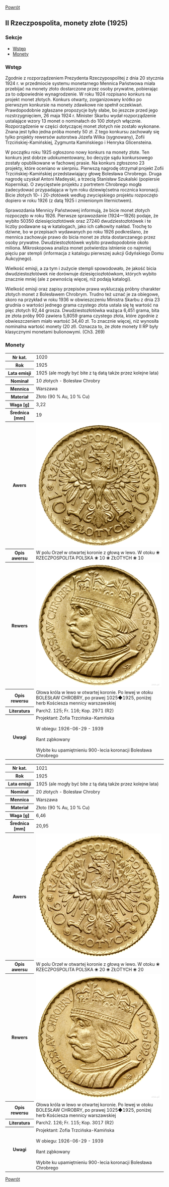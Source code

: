 [Powrót](../)


## II Rzeczpospolita, monety złote (1925)

### Sekcje
- [Wstęp](#m1)
- [Monety](#m2)



<a id='m1'></a>
### Wstęp
Zgodnie z rozporządzeniem Prezydenta Rzeczypospolitej z dnia 20 stycznia 1924 r. w przedmiocie systemu monetarnego Mennica Państwowa miała przebijać na monety złoto dostarczone przez osoby prywatne, pobierając za to odpowiednie wynagrodzenie. W roku 1924 rozpisano konkurs na projekt monet złotych. Konkurs otwarty, zorganizowany krótko po pierwszym konkursie na monety zdawkowe nie spełnił oczekiwań. Prawdopodobnie zgłaszane propozycje były słabe, bo jeszcze przed jego rozstrzygnięciem, 26 maja 1924 r. Minister Skarbu wydał rozporządzenie ustalające wzory 13 monet
o nominałach do 100 złotych włącznie. Rozporządzenie w części dotyczącej monet złotych nie zostało wykonane. Znana jest tylko jedna próba monety 50 zł. Z tego konkursu zachowały się tylko projekty rewersów autorstwa Józefa Wilka (sygnowany), Zofii Trzcińskiej-Kamińskiej, Zygmunta Kamińskiego i Henryka Glicensteina.

W początku roku 1925 ogłoszono nowy konkurs na monety złote. Ten konkurs jest dobrze udokumentowany, bo decyzje sądu konkursowego zostały opublikowane w fachowej prasie. Na konkurs zgłoszono 23 projekty, które oceniano w sierpniu. Pierwszą nagrodę otrzymał projekt Zofii Trzcińskiej-Kamińskiej przedstawiający głowę Bolesława Chrobrego. Druga nagrodę uzyskał Antoni Madeyski, a trzecią Stanisław Szukalski (popiersie Kopernika). O zwycięstwie projektu z portretem Chrobrego mogła zadecydować przypadająca w tym roku dziewięćsetna rocznica koronacji. Bicie złotych 10- i 20-złotówek według zwycięskiego projektu rozpoczęto dopiero w roku 1926 (z datą 1925 i zmienionym liternictwem). 

Sprawozdania Mennicy Państwowej informują, że bicie monet złotych rozpoczęto w roku 1926. Pierwsze sprawozdanie (1924—1926) podaje, że wybito 50350 dziesięciozłotówek oraz 27240 dwudziestozłotówek i te liczby podawane są w katalogach, jako ich całkowity nakład. Trochę to dziwne, bo w przepisach wydawanych po roku 1926 podkreślano, że mennica zachowuje prawo do bicia monet ze złota dostarczanego przez osoby prywatne. Dwudziestozłotówek wybito prawdopodobnie około miliona. Mikroskopowa analiza monet potwierdza istnienie co najmniej pięciu par stempli (informacja z katalogu pierwszej aukcji Gdyńskiego Domu Aukcyjnego).

Wielkość emisji, a za tym i zużycie stempli spowodowało, że jakość bicia dwudziestozłotówek nie dorównuje dziesięciozłotówkom, których wybito znacznie mniej (ale z pewnością więcej, niż podają katalogi).

Wielkość emisji oraz zapisy przepisów prawa wykluczają próbny charakter złotych monet z Bolesławem Chrobrym. Trudno też uznać je za obiegowe, skoro na przykład w roku 1936 w obwieszczeniu Ministra Skarbu z dnia 23 grudnia o wartości jednego grama czystego złota ustala się tę wartość na pięc złotych 92,44 grosza. Dwudziestozłotówka ważąca 6,451 grama, bita ze złota próby 900 zawiera 5,8059 grama czystego złota, które zgodnie z obwieszczeniem miało wartość 34,40 zł. To znacznie więcej, niż wynosiła nominalna wartość monety (20 zł). Oznacza to, że złote monety II RP były klasycznymi monetami bulionowymi. (Ch3. 269)


<a id='m2'></a>
### Monety

<table class="center">
  <tr>
    <th>Nr kat.</th>
    <td>1020</td>
  </tr>
  <tr>
    <th>Rok</th>
    <td>1925</td>
  </tr>
  <tr>
    <th>Lata emisji</th>
    <td>1925 (ale mogły być bite z tą datą także przez kolejne lata)</td>
  </tr>
  <tr>
    <th>Nominał</th>
    <td>10 złotych - Bolesław Chrobry</td>
  </tr>
  <tr>
    <th>Mennica</th>
    <td>Warszawa</td>
  </tr>
  <tr>
    <th>Materiał</th>
    <td>Złoto (90 % Au, 10 % Cu)</td>
  </tr>
  <tr>
    <th>Waga [g]</th>
    <td>3,22</td>
  </tr>
  <tr>
    <th>Średnica [mm]</th>
    <td>19</td>
  </tr>
  <tr>
    <th>Awers</th>
    <td><img src="images/1020 - 1925 - 10 zlotych - Boleslaw Chrobry - awers.jpg"/></td>
  </tr>
  <tr>
    <th>Opis awersu</th>
    <td>W polu Orzeł w otwartej koronie z głową w lewo. W otoku ❀ RZECZPOSPOLITA POLSKA ❀ 10 ❀ ZŁOTYCH ❀ 10</td>
  </tr>
  <tr>
    <th>Rewers</th>
    <td><img src="images/1020 - 1925 - 10 zlotych - Boleslaw Chrobry - rewers.jpg"/></td>
  </tr>
  <tr>
    <th>Opis rewersu</th>
    <td>Głowa króla w lewo w otwartej koronie. Po lewej w otoku BOLESŁAW CHROBRY, po prawej 1025◆1925, poniżej herb Kościesza mennicy warszawskiej</td>
  </tr>
  <tr>
    <th>Literatura</th>
    <td>Parch2. 125; Fr. 116; Kop. 2971 (R2)</td>
  </tr>
  <tr>
    <th>Uwagi</th>
    <td>Projektant: Zofia Trzcińska-Kamińska<br /><br />W obiegu: 1926-06-29 - 1939<br /><br />Rant ząbkowany<br /><br />Wybite ku upamiętnieniu 900-lecia koronacji Bolesława Chrobrego</td>
  </tr>
</table>

<table class="center">
  <tr>
    <th>Nr kat.</th>
    <td>1021</td>
  </tr>
  <tr>
    <th>Rok</th>
    <td>1925</td>
  </tr>
  <tr>
    <th>Lata emisji</th>
    <td>1925 (ale mogły być bite z tą datą także przez kolejne lata)</td>
  </tr>
  <tr>
    <th>Nominał</th>
    <td>20 złotych - Bolesław Chrobry</td>
  </tr>
  <tr>
    <th>Mennica</th>
    <td>Warszawa</td>
  </tr>
  <tr>
    <th>Materiał</th>
    <td>Złoto (90 % Au, 10 % Cu)</td>
  </tr>
  <tr>
    <th>Waga [g]</th>
    <td>6,46</td>
  </tr>
  <tr>
    <th>Średnica [mm]</th>
    <td>20,95</td>
  </tr>
  <tr>
    <th>Awers</th>
    <td><img src="images/1021 - 1925 - 20 zlotych - Boleslaw Chrobry - awers.jpg"/></td>
  </tr>
  <tr>
    <th>Opis awersu</th>
    <td>W polu Orzeł w otwartej koronie z głową w lewo. W otoku ❀ RZECZPOSPOLITA POLSKA ❀ 20 ❀ ZŁOTYCH ❀ 20</td>
  </tr>
  <tr>
    <th>Rewers</th>
    <td><img src="images/1021 - 1925 - 20 zlotych - Boleslaw Chrobry - rewers.jpg"/></td>
  </tr>
  <tr>
    <th>Opis rewersu</th>
    <td>Głowa króla w lewo w otwartej koronie. Po lewej w otoku BOLESŁAW CHROBRY, po prawej 1025◆1925, poniżej herb Kościesza mennicy warszawskiej</td>
  </tr>
  <tr>
    <th>Literatura</th>
    <td>Parch2. 126; Fr. 115; Kop. 3017 (R2)</td>
  </tr>
  <tr>
    <th>Uwagi</th>
    <td>Projektant: Zofia Trzcińska-Kamińska<br /><br />W obiegu: 1926-06-29 - 1939<br /><br />Rant ząbkowany<br /><br />Wybite ku upamiętnieniu 900-lecia koronacji Bolesława Chrobrego</td>
  </tr>
</table>


[Powrót](../)